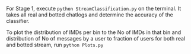 For Stage 1, execute `python StreamClassification.py` on the terminal.
It takes all real and botted chatlogs and determine the accuracy of the classifier.

To plot the distribution of IMDs per bin to the No of IMDs in that bin and distribution of No of messages by a user to fraction of users for both real and botted stream, run `python Plots.py`

